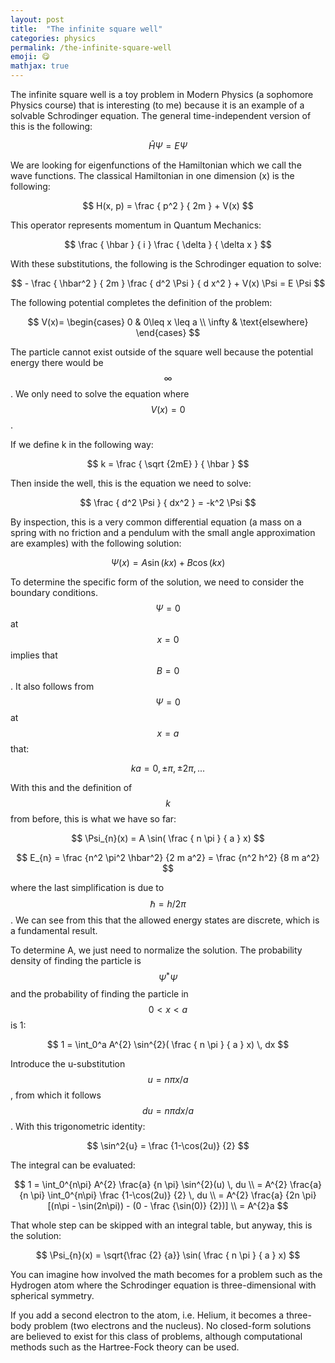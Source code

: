 ```yaml
---
layout: post
title:  "The infinite square well"
categories: physics
permalink: /the-infinite-square-well
emoji: 😋
mathjax: true
---
```


The infinite square well is a toy problem in Modern Physics (a sophomore Physics course) that is interesting (to me) because it is an example of a solvable Schrodinger equation. The general time-independent version of this is the following:

$$ \hat {H} \Psi = E \Psi $$

We are looking for eigenfunctions of the Hamiltonian which we call the wave functions. The classical Hamiltonian in one dimension (x) is the following:

$$ H(x, p) = \frac { p^2 } { 2m } + V(x) $$

This operator represents momentum in Quantum Mechanics: 

$$ \frac { \hbar } { i } \frac { \delta } { \delta x } $$

With these substitutions, the following is the Schrodinger equation to solve:

$$ - \frac { \hbar^2 } { 2m } \frac { d^2 \Psi } { d x^2 } + V(x) \Psi = E \Psi $$

The following potential completes the definition of the problem:

$$ V(x)= 
\begin{cases}
0 & 0\leq x \leq a \\ 
\infty & \text{elsewhere}
\end{cases} $$

The particle cannot exist outside of the square well because the potential energy there would be $$ \infty $$. We only need to solve the equation where $$ V(x) = 0 $$.

If we define k in the following way:

$$ k = \frac { \sqrt {2mE} } { \hbar } $$

Then inside the well, this is the equation we need to solve:

$$ \frac { d^2 \Psi } { dx^2 } = -k^2 \Psi $$

By inspection, this is a very common differential equation (a mass on a spring with no friction and a pendulum with the small angle approximation are examples) with the following solution:

$$ \Psi(x) = A \sin(kx) + B \cos(kx) $$

To determine the specific form of the solution, we need to consider the boundary conditions. $$ \Psi = 0 $$ at $$ x = 0 $$ implies that $$ B = 0 $$. It also follows from $$ \Psi = 0 $$ at $$ x = a $$ that:

$$ ka = 0, \pm \pi, \pm 2 \pi, ... $$

With this and the definition of $$ k $$ from before, this is what we have so far:

$$ \Psi_{n}(x) = A \sin( \frac { n \pi } { a } x) $$

$$ E_{n} = \frac {n^2 \pi^2 \hbar^2} {2 m a^2} = \frac {n^2 h^2} {8 m a^2} $$

where the last simplification is due to $$ \hbar = h/2\pi $$. We can see from this that the allowed energy states are discrete, which is a fundamental result.

To determine A, we just need to normalize the solution. The probability density of finding the particle is $$ \Psi^{*}\Psi $$ and the probability of finding the particle in $$ 0 < x < a $$ is 1:

$$ 1 = \int_0^a A^{2} \sin^{2}( \frac { n \pi } { a } x) \, dx $$

Introduce the u-substitution $$ u = n \pi x/a $$, from which it follows $$ du = n \pi dx/a $$. With this trigonometric identity:

$$ \sin^2{u} = \frac {1-\cos(2u)} {2} $$

The integral can be evaluated:

$$ 1 = \int_0^{n\pi} A^{2} \frac{a} {n \pi} \sin^{2}(u) \, du 
  \\ = A^{2} \frac{a} {n \pi} \int_0^{n\pi}  \frac {1-\cos(2u)} {2} \, du
  \\ = A^{2} \frac{a} {2n \pi} [(n\pi - \sin(2n\pi)) - (0 - \frac {\sin(0)} {2})] 
  \\ = A^{2}a $$

That whole step can be skipped with an integral table, but anyway, this is the solution:

$$ \Psi_{n}(x) = \sqrt{\frac {2} {a}} \sin( \frac { n \pi } { a } x) $$

You can imagine how involved the math becomes for a problem such as the Hydrogen atom where the Schrodinger equation is three-dimensional with spherical symmetry. 

If you add a second electron to the atom, i.e. Helium, it becomes a three-body problem (two electrons and the nucleus). No closed-form solutions are believed to exist for this class of problems, although computational methods such as the Hartree-Fock theory can be used.